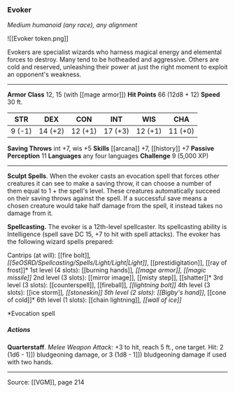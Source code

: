 ### Evoker
_Medium humanoid (any race), any alignment_

![[Evoker token.png]]

Evokers are specialist wizards who harness magical energy and elemental forces to destroy. Many tend to be hotheaded and aggressive. Others are cold and reserved, unleashing their power at just the right moment to exploit an opponent's weakness.






---

**Armor Class** 12, 15 (with [[mage armor]])
**Hit Points** 66 (12d8 + 12)
**Speed** 30 ft.

| STR     | DEX     | CON     | INT     | WIS     | CHA     |
|---------|---------|---------|---------|---------|---------|
| 9 (-1) | 14 (+2) | 12 (+1) | 17 (+3) | 12 (+1) | 11 (+0) |

**Saving Throws** int +7, wis +5
**Skills** [[arcana]] +7, [[history]] +7
**Passive Perception** 11
**Languages** any four languages
**Challenge** 9 (5,000 XP)

---

**Sculpt Spells**. When the evoker casts an evocation spell that forces other creatures it can see to make a saving throw, it can choose a number of them equal to 1 + the spell's level. These creatures automatically succeed on their saving throws against the spell. If a successful save means a chosen creature would take half damage from the spell, it instead takes no damage from it.

**Spellcasting.** The evoker is a 12th-level spellcaster. Its spellcasting ability is Intelligence (spell save DC 15, +7 to hit with spell attacks). The evoker has the following wizard spells prepared:

Cantrips (at will): [[fire bolt]]*, [[5eOSRD/Spellcasting/Spells/Light/Light|Light]]*, [[prestidigitation]], [[ray of frost]]*
1st level (4 slots): [[burning hands]]*, [[mage armor]], [[magic missile]]*
2nd level (3 slots): [[mirror image]], [[misty step]], [[shatter]]*
3rd level (3 slots): [[counterspell]], [[fireball]]*, [[lightning bolt]]*
4th level (3 slots): [[ice storm]]*, [[stoneskin]]
5th level (2 slots): [[Bigby's hand]]*, [[cone of cold]]*
6th level (1 slots): [[chain lightning]]*, [[wall of ice]]*

*Evocation spell

##### Actions
**Quarterstaff**. _Melee Weapon Attack:_ +3 to hit, reach 5 ft., one target. Hit: 2 (1d6 - 1]]) bludgeoning damage, or 3 (1d8 - 1]]) bludgeoning damage if used with two hands.


---

Source: [[VGM]], page 214